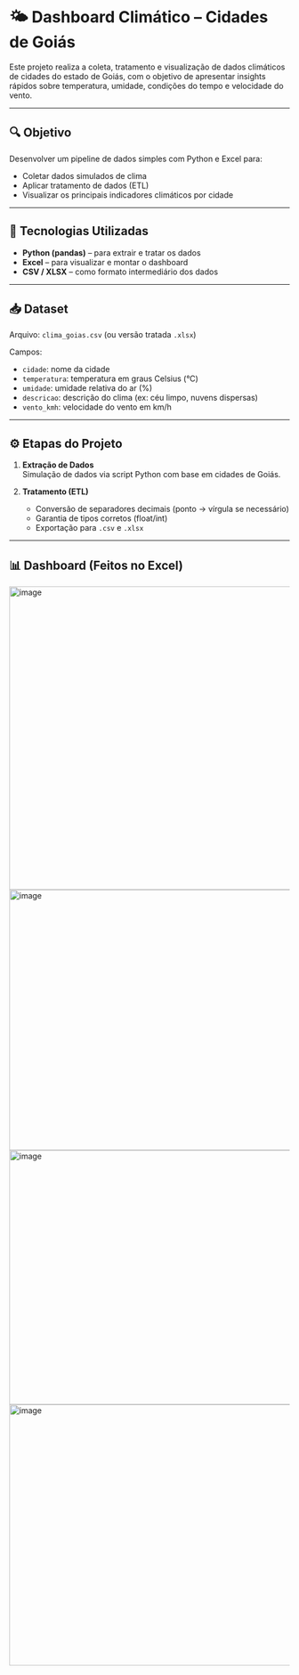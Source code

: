 # 🌤️ Dashboard Climático – Cidades de Goiás

Este projeto realiza a coleta, tratamento e visualização de dados climáticos de cidades do estado de Goiás, com o objetivo de apresentar insights rápidos sobre temperatura, umidade, condições do tempo e velocidade do vento.

---

## 🔍 Objetivo

Desenvolver um pipeline de dados simples com Python e Excel para:
- Coletar dados simulados de clima
- Aplicar tratamento de dados (ETL)
- Visualizar os principais indicadores climáticos por cidade

---

## 🧰 Tecnologias Utilizadas

- **Python (pandas)** – para extrair e tratar os dados
- **Excel** – para visualizar e montar o dashboard
- **CSV / XLSX** – como formato intermediário dos dados

---

## 📥 Dataset

Arquivo: `clima_goias.csv` (ou versão tratada `.xlsx`)

Campos:
- `cidade`: nome da cidade
- `temperatura`: temperatura em graus Celsius (°C)
- `umidade`: umidade relativa do ar (%)
- `descricao`: descrição do clima (ex: céu limpo, nuvens dispersas)
- `vento_kmh`: velocidade do vento em km/h

---

## ⚙️ Etapas do Projeto

1. **Extração de Dados**  
   Simulação de dados via script Python com base em cidades de Goiás.

2. **Tratamento (ETL)**  
   - Conversão de separadores decimais (ponto → vírgula se necessário)
   - Garantia de tipos corretos (float/int)
   - Exportação para `.csv` e `.xlsx`




---

## 📊 Dashboard (Feitos no Excel)

<img width="1355" height="545" alt="image" src="https://github.com/user-attachments/assets/fb5d6c17-4685-4b10-a626-ab32858c5910" />

<img width="1352" height="468" alt="image" src="https://github.com/user-attachments/assets/e6a8f1e3-c776-4522-bc52-c089ff71f5d3" />

<img width="1359" height="457" alt="image" src="https://github.com/user-attachments/assets/4e7e6dfc-7e33-4657-bfcb-759b9397a951" />

<img width="1365" height="469" alt="image" src="https://github.com/user-attachments/assets/73dbedf0-0d24-4eac-9c05-04929d29f99e" />







